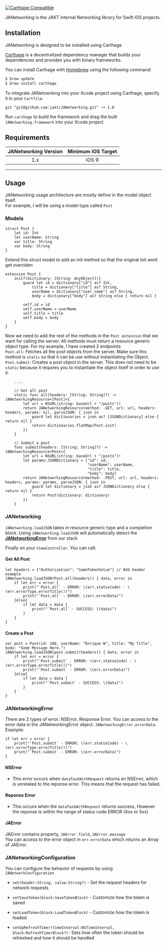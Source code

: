
[![Carthage Compatible](https://img.shields.io/badge/Carthage-compatible-4BC51D.svg?style=flat)](https://github.com/Carthage/Carthage)

JANetworking is the JAKT internal Networking library for Swift iOS projects.


## Installation
JANetworking is designed to be installed using Carthage

[Carthage](https://github.com/Carthage/Carthage) is a decentralized dependency manager that builds your dependencies and provides you with binary frameworks.

You can install Carthage with [Homebrew](http://brew.sh/) using the following command:

```bash
$ brew update
$ brew install carthage
```

To integrate JANetowrking into your Xcode project using Carthage, specify it in your `Cartfile`:

```ogdl
git "git@github.com:jakt/JANetworking.git" ~> 1.0
```

Run `carthage` to build the framework and drag the built `JANetworking.framework` into your Xcode project.

## Requirements

| JANetworking Version | Minimum iOS Target |
|:--------------------:|:---------------------------:|
| 1.x | iOS 9 |

---

## Usage
JANetworking usage architecture are mostly define in the model object itself.  
For example, I will be using a model type called `Post`

### Models
```
struct Post {
    let id: Int
    let userName: String
    var title: String
    var body: String
}
```

Extend this struct model to add an init method so that the original init wont get overriden
```
extension Post {
    init?(dictionary: [String: AnyObject]){
        guard let id = dictionary["id"] as? Int,
            title = dictionary["title"] as? String,
            userName = dictionary["user_name"] as? String,
            body = dictionary["body"] as? String else { return nil }
        
        self.id = id
        self.userName = userName
        self.title = title
        self.body = body
    }
}
```

Now we need to add the rest of the methods in the `Post extension` that we want for calling the server. All methods must return a resource generic object type. For my example, I have created 2 endpoints:  
`Post.all`: Fetches all the post objects from the server. Make sure this method is `static` so that it can be use without instantiating the Object.   
`Post.submit`: Creates a post object in the server. This does not need to be `static` because it requires you to instantiate the object itself in order to use it. 
```
    ....
    
    // Get all post
    static func all(headers: [String: String]?) -> JANetworkingResource<[Post]>{
        let url = NSURL(string: baseUrl + "/posts")!
        return JANetworkingResource(method: .GET, url: url, headers: headers, params: nil, parseJSON: { json in
            guard let dictionaries = json as? [JSONDictionary] else { return nil }
            return dictionaries.flatMap(Post.init)
        })
    }
    
    // Submit a post
    func submit(headers: [String: String]?) -> JANetworkingResource<Post>{
        let url = NSURL(string: baseUrl + "/posts")!
        let params:JSONDictionary = ["id": id,
                                     "userName": userName,
                                     "title": title,
                                     "body": body]
        return JANetworkingResource(method: .POST, url: url, headers: headers, params: params, parseJSON: { json in
            guard let dictionary = json as? JSONDictionary else { return nil }
            return Post(dictionary: dictionary)
        })
    }
```
### JANetworking
`JANetworking.loadJSON` takes in resource generic type and a completion block. Using `JANetworking.loadJSON` will automatically detect the **[JANetworkingError](#JANetworkingError)**  from our stack

Finally on your `ViewController`. You can call:  
#### Get All Post
```
let headers = ["Authorization": "SomeTokenValue"] // Add header example
JANetworking.loadJSON(Post.all(headers)) { data, error in
    if let err = error {
        print("`Post.all` - ERROR: \(err.statusCode) - \(err.errorType.errorTitle())")
        print("`Post.all` - ERROR: \(err.errorData)")
    }else{
        if let data = data {
            print("`Post.all` - SUCCESS: \(data)")
        }
    }
}
```
#### Create a Post
```
var post = Post(id: 100, userName: "Enrique W", title: "My Title", body: "Some Message Here.")
JANetworking.loadJSON(post.submit(headers)) { data, error in
    if let err = error {
        print("`Post.submit` - ERROR: \(err.statusCode) - \(err.errorType.errorTitle())")
        print("`Post.submit` - ERROR: \(err.errorData)")
    }else{
        if let data = data {
            print("`Post.submit` - SUCCESS: \(data)")
        }
    }
}
```
### JANetworkingError
There are 2 types of error: NSError, Response Error. You can access to the error data in the JANetworkingError object. `JANetworkingError.errorData`. Example:
```
if let err = error {
    print("`Post.submit` - ERROR: \(err.statusCode) - \(err.errorType.errorTitle())")
    print("`Post.submit` - ERROR: \(err.errorData)")
}
```
#### NSError
- This error occurs when `dataTaskWithRequest` returns an NSError, which is unrelated to the reponse error. This means that the request has failed.

#### Reponse Error
 - This occurs when the `dataTaskWithRequest` returns success, However the reponse is within the range of status code ERROR (4xx or 5xx)

#### JAError
JAError contains property, `JAError.field`, `JAError.message`  
 You can access to the error object in `err.errorData` which returns an Array of JAError. 
 
 ### JANetworkingConfiguration
You can configure the behavior of requests by using `JANetworkConfiguration`

- `set(header:String, value:String?)` - Set the request headers for network requests
- `setSaveToken(block:SaveTokenBlock)` - Customize how the token is saved
- `setLoadToken(block:LoadTokenBlock)` - Customize how the token is loaded

- `setUpRefreshTimer(timeInterval:NSTimeInterval, block:RefreshTimerBlock?)`- Sets how often the token should be refreshed and how it should be handled
